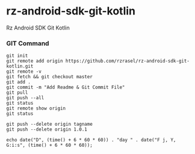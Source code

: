 # rz-android-sdk-git-kotlin
Rz Android SDK Git Kotlin


### GIT Command
```git_command
git init
git remote add origin https://github.com/rzrasel/rz-android-sdk-git-kotlin.git
git remote -v
git fetch && git checkout master
git add .
git commit -m "Add Readme & Git Commit File"
git pull
git push --all
git status
git remote show origin
git status

git push --delete origin tagname
git push --delete origin 1.0.1
```


```PHP_DATE_TIME
echo date("D", (time() + 6 * 60 * 60)) . "day " . date("F j, Y, G:i:s", (time() + 6 * 60 * 60));
```
